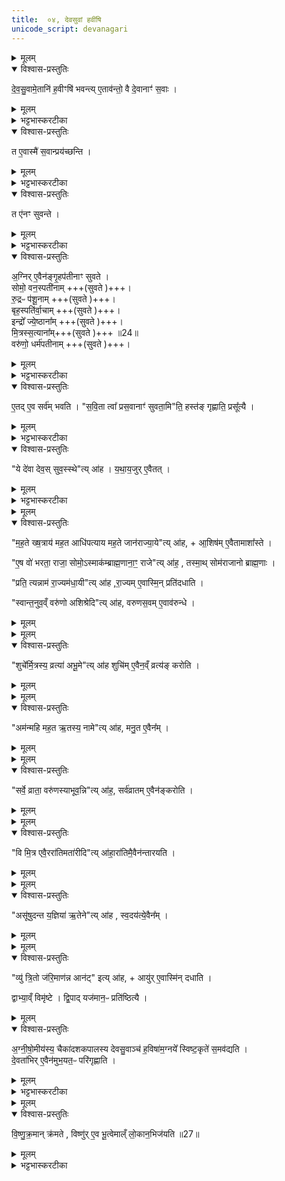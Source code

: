 ```yaml
---
title:  ०४, देवसुवां हवींषि
unicode_script: devanagari
---
```


<details><summary>मूलम्</summary>

दे॒व॒सु॒वामे॒तानि॑ ह॒वीꣳषि॑ भवन्ति ।
ए॒ताव॑न्तो॒ वै दे॒वानाꣳ॑ स॒वाः ।
</details>

<details open><summary>विश्वास-प्रस्तुतिः</summary>

दे॒व॒सु॒वामे॒तानि॑ ह॒वीꣳषि॑ भवन्त्य् ए॒ताव॑न्तो॒ वै दे॒वानाꣳ॑ स॒वाः ।
</details>

<details><summary>मूलम्</summary>

दे॒व॒सु॒वामे॒तानि॑ ह॒वीꣳषि॑ भवन्त्य् ए॒ताव॑न्तो॒ वै दे॒वानाꣳ॑ स॒वाः ।
</details>

<details><summary>भट्टभास्करटीका</summary>

1 देवसुवामित्यादि ॥ एतान्यभिषेचनीयेऽग्नीषोमीयस्य पशुपुरोडाशस्यानुनिर्वाप्याणि अष्टौ हवींषि । देवासुवां 'अग्नये गृहपतये' इत्याम्नातानाम् । एतावन्तो हि देवानां मध्ये सवा ऐश्वर्यस्यानुज्ञातारः । सौतेः पचाद्यच् । यद्वा - सववन्तः, मत्वर्थीयो लुप्यते । तद्धेतुत्वात्ताच्छब्द्यम् ।
</details>

<details open><summary>विश्वास-प्रस्तुतिः</summary>

त ए॒वास्मै॑ स॒वान्प्रय॑च्छन्ति ।
</details>

<details><summary>मूलम्</summary>

त ए॒वास्मै॑ स॒वान्प्रय॑च्छन्ति ।
</details>

<details><summary>भट्टभास्करटीका</summary>

त एवास्मै सवान् ऐश्वर्याणि प्रयच्छन्ति ।
</details>

<details open><summary>विश्वास-प्रस्तुतिः</summary>

त ए॑नꣳ सुवन्ते ।
</details>

<details><summary>मूलम्</summary>

त ए॑नꣳ सुवन्ते ।
</details>

<details><summary>भट्टभास्करटीका</summary>

ते एवैनं सुवन्ते । 'वा छन्दसि'इत्यन्तोदात्तत्वम् । सुवन्ते ईश्वरमनुजानन्ति ॥
</details>

<details open><summary>विश्वास-प्रस्तुतिः</summary>

अ॒ग्निर् ए॒वैन॑ङ्गृ॒हप॑तीनाꣳ सुवते ।   
सोमो॒ वन॒स्पती॑नाम् +++(सुवते )+++।   
रु॒द्रᳶ प॑शू॒नाम् +++(सुवते )+++।   
बृह॒स्पति॑र्वा॒चाम् +++(सुवते )+++।   
इन्द्रो᳚ ज्ये॒ष्ठाना᳚म् +++(सुवते )+++।  
मि॒त्रस्स॒त्याना᳚म्+++(सुवते )+++ ॥24॥  
वरु॑णो॒ धर्म॑पतीनाम् +++(सुवते )+++।
</details>

<details><summary>मूलम्</summary>

अ॒ग्निर् ए॒वैन॑ङ्गृ॒हप॑तीनाꣳ सुवते ।   
सोमो॒ वन॒स्पती॑नाम् +++(सुवते )+++।   
रु॒द्रᳶ प॑शू॒नाम् +++(सुवते )+++।   
बृह॒स्पति॑र्वा॒चाम् +++(सुवते )+++।   
इन्द्रो᳚ ज्ये॒ष्ठाना᳚म् +++(सुवते )+++।  
मि॒त्रस्स॒त्याना᳚म्+++(सुवते )+++ ॥24॥  
वरु॑णो॒ धर्म॑पतीनाम् +++(सुवते )+++।
</details>

<details><summary>भट्टभास्करटीका</summary>

2 कः कस्येत्याह - अग्निरेवेत्यादि ॥ गृहपतीनामीश्वरमेनमनुजानात्यग्निः । सोमो वनस्पतीनामिति ।
</details>

<details open><summary>विश्वास-प्रस्तुतिः</summary>

ए॒तद् ए॒व सर्व॑म् भवति ।
"स॒वि॒ता त्वा᳚ प्रस॒वानाꣳ॑ सुवता॒मि"ति॒ हस्त॑ङ् गृह्णाति॒ प्रसू᳚त्यै ।  
</details>

<details><summary>मूलम्</summary>

ए॒तद् ए॒व सर्व॑म् भवति ।
"स॒वि॒ता त्वा᳚ प्रस॒वानाꣳ॑ सुवता॒मि"ति॒ हस्त॑ङ् गृह्णाति॒ प्रसू᳚त्यै ।  
</details>

<details><summary>भट्टभास्करटीका</summary>

एतदेवेति । एतत्सर्वमवितथं भवत्येव । तत्सर्वमैश्वर्यं यजमानः प्राप्तोत्येव ।
</details>

<details open><summary>विश्वास-प्रस्तुतिः</summary>

"ये दे॑वा देव॒स् सुव॒स्स्थे"त्य् आ॑ह । य॒था॒य॒जुर् ए॒वैतत् ।
</details>

<details><summary>मूलम्</summary>

"ये दे॑वा देव॒स् सुव॒स्स्थे"त्य् आ॑ह । य॒था॒य॒जुर् ए॒वैतत् ।
</details>

<details><summary>भट्टभास्करटीका</summary>

देवत्वमैश्वर्यविशेषं यजमानस्यानुजानन्तीति देवसुवोऽग्न्यादयः ॥
</details>


<details><summary>मूलम्</summary>

म॒ह॒ते ख्ष॒त्राय॑ मह॒त आधि॑पत्याय मह॒ते जान॑राज्या॒येत्या॑ह ।
आ॒शिष॑मे॒वैतामाशा᳚स्ते ।

ए॒ष वो॑ भरता॒ राजा॒ सोमो॒ऽस्माक॑म्ब्राह्म॒णाना॒ꣳ॒ राजेत्या॑ह ।
तस्मा॒थ्सोम॑राजानो ब्राह्म॒णाः ।

प्रति॒ त्यन्नाम॑ रा॒ज्यम॑धा॒यीत्या॑ह ॥25॥  
रा॒ज्यमे॒वास्मि॒न्प्रति॑दधाति ।

स्वान्त॒नुव॒व्ँवरु॑णो अशिश्रे॒दित्या॑ह ।
व॒रु॒ण॒स॒वमे॒वाव॑रुन्धे ।
</details>

<details open><summary>विश्वास-प्रस्तुतिः</summary>

"म॒ह॒ते ख्ष॒त्राय॑ मह॒त आधि॑पत्याय मह॒ते जान॑राज्या॒ये"त्य् आ॑ह, + आ॒शिष॑म् ए॒वैतामाशा᳚स्ते ।

"ए॒ष वो॑ भरता॒ राजा॒ सोमो॒ऽस्माक॑म्ब्राह्म॒णाना॒ꣳ॒ राजे"त्य् आ॑ह॒ , तस्मा॒थ् सोम॑राजानो ब्राह्म॒णाः ।

"प्रति॒ त्यन्नाम॑ रा॒ज्यम॑धा॒यी"त्य् आ॑ह ,रा॒ज्यम् ए॒वास्मि॒न् प्रति॑दधाति ।

"स्वान्त॒नुव॒व्ँ वरु॑णो अशिश्रेदि"त्य् आ॑ह, वरुणस॒वम् ए॒वाव॑रुन्धे ।
</details>

<details><summary>मूलम्</summary>

"म॒ह॒ते ख्ष॒त्राय॑ मह॒त आधि॑पत्याय मह॒ते जान॑राज्या॒ये"त्य् आ॑ह, + आ॒शिष॑म् ए॒वैतामाशा᳚स्ते ।

"ए॒ष वो॑ भरता॒ राजा॒ सोमो॒ऽस्माक॑म्ब्राह्म॒णाना॒ꣳ॒ राजे"त्य् आ॑ह॒ , तस्मा॒थ् सोम॑राजानो ब्राह्म॒णाः ।

"प्रति॒ त्यन्नाम॑ रा॒ज्यम॑धा॒यी"त्य् आ॑ह ,रा॒ज्यम् ए॒वास्मि॒न् प्रति॑दधाति ।

"स्वान्त॒नुव॒व्ँ वरु॑णो अशिश्रेदि"त्य् आ॑ह, वरुणस॒वम् ए॒वाव॑रुन्धे ।
</details>


<details><summary>मूलम्</summary>

शुचे᳚र्मि॒त्रस्य॒ व्रत्या॑ अभू॒मेत्या॑ह । शुचि॑मे॒वैन॒व्ँव्रत्य॑ङ्करोति ।
</details>

<details open><summary>विश्वास-प्रस्तुतिः</summary>

"शुचे᳚र्मि॒त्रस्य॒ व्रत्या॑ अभू॒मे"त्य् आ॑ह शुचि॑म् ए॒वैन॒व्ँ व्रत्य॑ङ् करोति ।
</details>

<details><summary>मूलम्</summary>

"शुचे᳚र्मि॒त्रस्य॒ व्रत्या॑ अभू॒मे"त्य् आ॑ह शुचि॑म् ए॒वैन॒व्ँ व्रत्य॑ङ् करोति ।
</details>


<details><summary>मूलम्</summary>

अम॑न्महि मह॒त ऋ॒तस्य॒ नामेत्या॑ह ।
म॒नु॒त ए॒वैन᳚म् ।
</details>

<details open><summary>विश्वास-प्रस्तुतिः</summary>

"अम॑न्महि मह॒त ऋ॒तस्य॒ नामे"त्य् आ॑ह, मनु॒त ए॒वैन᳚म् ।
</details>

<details><summary>मूलम्</summary>

"अम॑न्महि मह॒त ऋ॒तस्य॒ नामे"त्य् आ॑ह, मनु॒त ए॒वैन᳚म् ।
</details>


<details><summary>मूलम्</summary>

सर्वे॒ व्राता॒ वरु॑णस्याभूव॒न्नित्या॑ह ।
सर्व॑व्रातमे॒वैन॑ङ्करोति ।
</details>

<details open><summary>विश्वास-प्रस्तुतिः</summary>

"सर्वे॒ व्राता॒ वरु॑णस्याभूव॒न्नि"त्य् आ॑ह॒,  सर्व॑व्रातम् ए॒वैन॑ङ्करोति ।
</details>

<details><summary>मूलम्</summary>

"सर्वे॒ व्राता॒ वरु॑णस्याभूव॒न्नि"त्य् आ॑ह॒,  सर्व॑व्रातम् ए॒वैन॑ङ्करोति ।
</details>


<details><summary>मूलम्</summary>

वि मि॒त्र एवै॒ररा॑तिमतारी॒दित्या॑ह ॥26॥  
अरा॑तिमै॒वैन॑न्तारयति ।
</details>

<details open><summary>विश्वास-प्रस्तुतिः</summary>

"वि मि॒त्र एवै॒ररा॑तिमता॑रीदि"त्य् आ॑हा॒रा॑तिमै॒वैन॑न्तारयति ।
</details>

<details><summary>मूलम्</summary>

"वि मि॒त्र एवै॒ररा॑तिमता॑रीदि"त्य् आ॑हा॒रा॑तिमै॒वैन॑न्तारयति ।
</details>


<details><summary>मूलम्</summary>

असू॑षुदन्त य॒ज्ञिया॑ ऋ॒तेनेत्या॑ह ।
स्व॒दय॑त्ये॒वैन᳚म् ।
</details>

<details open><summary>विश्वास-प्रस्तुतिः</summary>

"असू॑षुदन्त य॒ज्ञिया॑ ऋ॒तेने"त्य् आ॑ह , स्व॒दय॑त्ये॒वैन᳚म् ।
</details>

<details><summary>मूलम्</summary>

"असू॑षुदन्त य॒ज्ञिया॑ ऋ॒तेने"त्य् आ॑ह , स्व॒दय॑त्ये॒वैन᳚म् ।
</details>


<details><summary>मूलम्</summary>

व्यु॑ त्रि॒तो ज॑रि॒माण॑न्न आन॒डित्या॑ह ।
आयु॑रे॒वास्मि॑न्दधाति ।
</details>

<details open><summary>विश्वास-प्रस्तुतिः</summary>

"व्यु॑ त्रि॒तो ज॑रि॒माण॑न्न आन॑ट्" इत्य् आ॑ह, + आयु॑र् ए॒वास्मि॑न् दधाति ।

द्वाभ्या॒व्ँ विमृ॑ष्टे । द्वि॒पाद् यज॑मान॒ᳶ प्रति॑ष्ठित्यै ।
</details>

<details><summary>मूलम्</summary>

"व्यु॑ त्रि॒तो ज॑रि॒माण॑न्न आन॑ट्" इत्य् आ॑ह, + आयु॑र् ए॒वास्मि॑न् दधाति ।

द्वाभ्या॒व्ँ विमृ॑ष्टे । द्वि॒पाद् यज॑मान॒ᳶ प्रति॑ष्ठित्यै ।
</details>

<details open><summary>विश्वास-प्रस्तुतिः</summary>

अ॒ग्नी॒षो॒मीय॑स्य॒ चैका॑दशकपालस्य देवसु॒वाञ्च॑ ह॒विषा॑म॒ग्नये᳚ स्विष्ट॒कृते॑ स॒मव॑द्यति ।  
दे॒वता॑भिर् ए॒वैन॑मुभ॒यत॒ᳶ परि॑गृह्णाति ।
</details>

<details><summary>मूलम्</summary>

अ॒ग्नी॒षो॒मीय॑स्य॒ चैका॑दशकपालस्य देवसु॒वाञ्च॑ ह॒विषा॑म॒ग्नये᳚ स्विष्ट॒कृते॑ स॒मव॑द्यति ।  
दे॒वता॑भिर् ए॒वैन॑मुभ॒यत॒ᳶ परि॑गृह्णाति ।
</details>

<details><summary>भट्टभास्करटीका</summary>

3 पशुपुरोडाशस्विष्टकृतः अग्नीषोमीयस्य चेत्यादि समवद्यति अग्नीषोमीयतंत्रत्वमेतेन देवसुवां दर्शयति ॥
</details>


<details><summary>मूलम्</summary>

वि॒ष्णु॒क्र॒मान्क्र॑मते ।
विष्णु॑रे॒व भू॒त्वेमाल्ँ लो॒कान॒भिज॑यति ॥27॥
</details>

<details open><summary>विश्वास-प्रस्तुतिः</summary>

वि॒ष्णु॒क्र॒मान् क्र॑मते , विष्णु॑र् ए॒व भू॒त्वेमाल्ँ लो॒कान॒भिज॑यति ॥27॥  
</details>

<details><summary>मूलम्</summary>

वि॒ष्णु॒क्र॒मान् क्र॑मते , विष्णु॑र् ए॒व भू॒त्वेमाल्ँ लो॒कान॒भिज॑यति ॥27॥  
</details>

<details><summary>भट्टभास्करटीका</summary>

4 विष्णुक्रमानिति ॥ 'विष्णोः क्रमोसि विष्णोः क्रान्तमसि' इत्यादिना ॥


इति सप्तमे चतुर्थोऽनुवाकः ॥  

</details>

